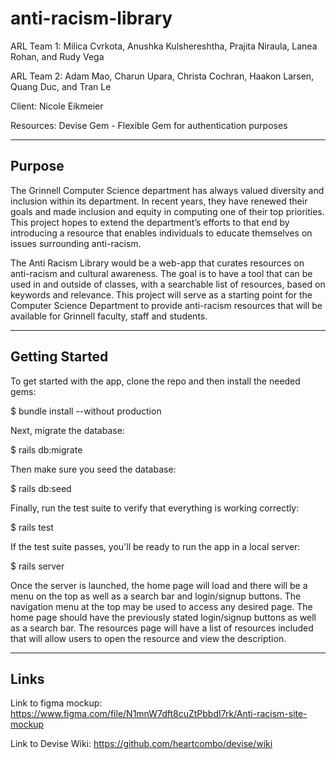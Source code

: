 # anti-racism-library
ARL Team 1:
Milica Cvrkota, Anushka Kulshereshtha, Prajita Niraula, Lanea Rohan, and Rudy Vega

ARL Team 2:
Adam Mao, Charun Upara, Christa Cochran, Haakon Larsen, Quang Duc, and Tran Le

Client:
Nicole Eikmeier

Resources:
Devise Gem - Flexible Gem for authentication purposes

-------
Purpose
-------

The Grinnell Computer Science department has always valued diversity and inclusion within its department. In recent years, they have renewed their 
goals and made inclusion and equity in computing one of their top priorities. This project hopes to extend the department’s efforts to that end by 
introducing a resource that enables individuals to educate themselves on issues surrounding anti-racism. 

The Anti Racism Library would be a web-app that curates resources on anti-racism and cultural awareness. The goal is to have a tool that can be used
in and outside of classes, with a searchable list of resources, based on keywords and relevance. This project will serve as a starting point for the 
Computer Science Department to provide anti-racism resources that will be available for Grinnell faculty, staff and students.

---------------
Getting Started
---------------

To get started with the app, clone the repo and then install the needed gems:

$ bundle install --without production

Next, migrate the database:


$ rails db:migrate

Then make sure you seed the database: 


$ rails db:seed

Finally, run the test suite to verify that everything is working correctly:


$ rails test

If the test suite passes, you'll be ready to run the app in a local server:


$ rails server



Once the server is launched, the home page will load and there will be a menu on the top as well as a search bar and login/signup buttons. The 
navigation menu at the top may be used to access any desired page. The home page should have the previously stated login/signup buttons as well as a 
search bar. The resources page will have a list of resources included that will allow users to open the resource and view the description.


-----
Links
-----

Link to figma mockup:
https://www.figma.com/file/N1mnW7dft8cuZtPbbdI7rk/Anti-racism-site-mockup

Link to Devise Wiki:
https://github.com/heartcombo/devise/wiki
